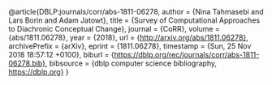 @article{DBLP:journals/corr/abs-1811-06278,
  author    = {Nina Tahmasebi and
               Lars Borin and
               Adam Jatowt},
  title     = {Survey of Computational Approaches to Diachronic Conceptual Change},
  journal   = {CoRR},
  volume    = {abs/1811.06278},
  year      = {2018},
  url       = {http://arxiv.org/abs/1811.06278},
  archivePrefix = {arXiv},
  eprint    = {1811.06278},
  timestamp = {Sun, 25 Nov 2018 18:57:12 +0100},
  biburl    = {https://dblp.org/rec/journals/corr/abs-1811-06278.bib},
  bibsource = {dblp computer science bibliography, https://dblp.org}
}